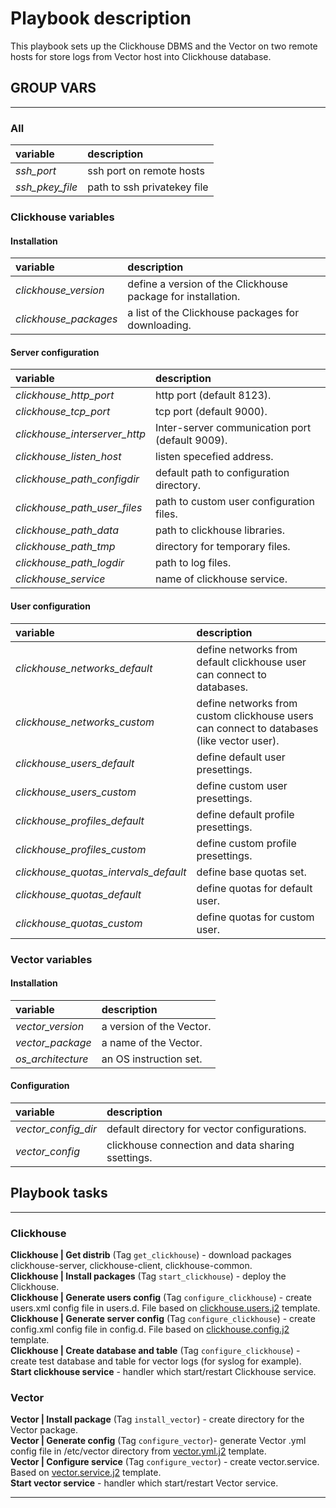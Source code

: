 # Playbook description

This playbook sets up the Clickhouse DBMS and the Vector on two remote hosts for store logs from Vector host into Clickhouse database.

## GROUP VARS

___

### All

| variable | description |
|:---|:---|
| _ssh_port_ | ssh port on remote hosts |
| _ssh_pkey_file_ | path to ssh privatekey file |

### Clickhouse variables

#### __Installation__

| variable | description |
|:---|:---|
| _clickhouse_version_ | define a version of the Clickhouse package for installation.|
| _clickhouse_packages_ | a list of the Clickhouse packages for downloading. |

#### __Server configuration__

| variable | description |
|:---|:---|
| _clickhouse_http_port_ | http port (default 8123). |
| _clickhouse_tcp_port_ | tcp port (default 9000). |
| _clickhouse_interserver_http_ | Inter-server communication port (default 9009). |
| _clickhouse_listen_host_ | listen specefied address. |
| _clickhouse_path_configdir_ | default path to configuration directory. |
| _clickhouse_path_user_files_ | path to custom user configuration files. |
| _clickhouse_path_data_ | path to clickhouse libraries. |
| _clickhouse_path_tmp_ | directory for temporary files. |
| _clickhouse_path_logdir_ | path to log files. |
| _clickhouse_service_ | name of clickhouse service. |

#### __User configuration__

| variable | description |
|:---|:---|
| _clickhouse_networks_default_ | define networks from default clickhouse user can connect to databases. |
| _clickhouse_networks_custom_ | define networks from custom clickhouse users can connect to databases (like vector user). |
| _clickhouse_users_default_ | define default user presettings. |
| _clickhouse_users_custom_ | define custom user presettings. |
| _clickhouse_profiles_default_ | define default profile presettings. |
| _clickhouse_profiles_custom_ | define custom profile presettings. |
| _clickhouse_quotas_intervals_default_ | define base quotas set. |
| _clickhouse_quotas_default_ | define quotas for default user. |
| _clickhouse_quotas_custom_ | define quotas for custom user. |

### Vector variables

#### __Installation__

| variable | description |
|:---|:---|
| _vector_version_ | a version of the Vector. |
| _vector_package_ | a name of the Vector. |
| _os_architecture_ | an OS instruction set. |

#### __Configuration__

| variable | description |
|:---|:---|
| _vector_config_dir_ | default directory for vector configurations. |
| _vector_config_ | clickhouse connection and data sharing ssettings. |

## Playbook tasks

___

### Clickhouse

__Clickhouse | Get distrib__ (Tag `get_clickhouse`) - download packages clickhouse-server, clickhouse-client, clickhouse-common.\
__Clickhouse | Install packages__ (Tag `start_clickhouse`) - deploy the Clickhouse.\
__Clickhouse | Generate users config__ (Tag `configure_clickhouse`) - create users.xml config file in users.d. File based on [clickhouse.users.j2](templates/clickhouse.users.j2) template.\
__Clickhouse | Generate server config__ (Tag `configure_clickhouse`) - create config.xml config file in config.d. File based on [clickhouse.config.j2](templates/clickhouse.config.j2) template.\
__Clickhouse | Create database and table__ (Tag `configure_clickhouse`) - create test database and table for vector logs (for syslog for example).\
__Start clickhouse service__ - handler which start/restart Clickhouse service.

### Vector

__Vector | Install package__ (Tag `install_vector`) - create directory for the Vector package.\
__Vector | Generate config__ (Tag `configure_vector`)- generate Vector .yml config file in /etc/vector directory from [vector.yml.j2](templates/vector.yml.j2) template.\
__Vector | Configure service__ (Tag `configure_vector`) - create vector.service. Based on 
[vector.service.j2](templates/vector.service.j2) template.\
__Start vector service__ - handler which start/restart Vector service.

___
